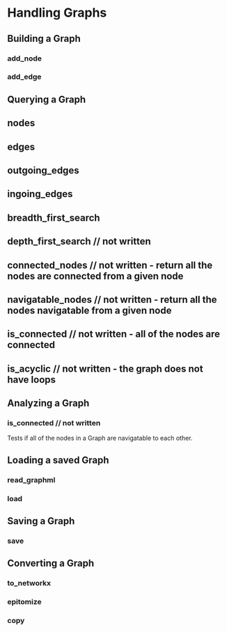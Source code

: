 # Handling Graphs

## Building a Graph

### add_node

### add_edge

## Querying a Graph

## nodes

## edges

## outgoing_edges

## ingoing_edges

## breadth_first_search

## depth_first_search // not written

## connected_nodes // not written - return all the nodes are connected from a given node

## navigatable_nodes // not written - return all the nodes navigatable from a given node

## is_connected // not written - all of the nodes are connected

## is_acyclic // not written - the graph does not have loops

## Analyzing a Graph

### is_connected // not written

Tests if all of the nodes in a Graph are navigatable to each other.

## 

## Loading a saved Graph

### read_graphml

### load

## Saving a Graph

### save

## Converting a Graph

### to_networkx

### epitomize

### copy